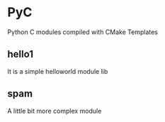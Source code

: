 # PyC
Python C modules compiled with CMake Templates

## hello1
It is a simple helloworld module lib

## spam
A little bit more complex module
